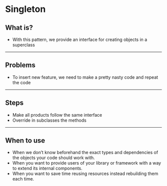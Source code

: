# Singleton

## What is?

- With this pattern, we provide an interface for creating objects in a superclass

___

## Problems

- To insert new feature, we need to make a pretty nasty code and repeat the code

___

## Steps

- Make all products follow the same interface
- Override in subclasses the methods

___

## When to use

- When we don’t know beforehand the exact types and dependencies of the objects your code should work with.
- When you want to provide users of your library or framework with a way to extend its internal components.
- When you want to save time reusing resources instead rebuilding them each time.